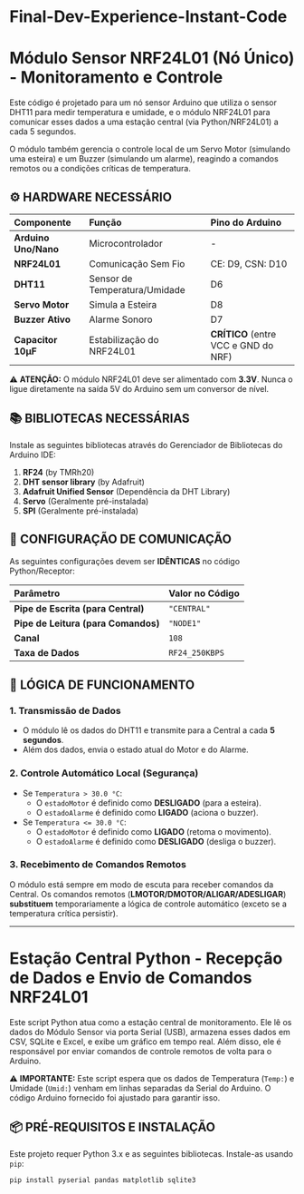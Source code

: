 # Final-Dev-Experience-Instant-Code

# Módulo Sensor NRF24L01 (Nó Único) - Monitoramento e Controle

Este código é projetado para um nó sensor Arduino que utiliza o sensor DHT11 para medir temperatura e umidade, e o módulo NRF24L01 para comunicar esses dados a uma estação central (via Python/NRF24L01) a cada 5 segundos.

O módulo também gerencia o controle local de um Servo Motor (simulando uma esteira) e um Buzzer (simulando um alarme), reagindo a comandos remotos ou a condições críticas de temperatura.

## ⚙️ HARDWARE NECESSÁRIO

| Componente | Função | Pino do Arduino |
| :--- | :--- | :--- |
| **Arduino Uno/Nano** | Microcontrolador | - |
| **NRF24L01** | Comunicação Sem Fio | CE: D9, CSN: D10 |
| **DHT11** | Sensor de Temperatura/Umidade | D6 |
| **Servo Motor** | Simula a Esteira | D8 |
| **Buzzer Ativo** | Alarme Sonoro | D7 |
| **Capacitor 10µF** | Estabilização do NRF24L01 | **CRÍTICO** (entre VCC e GND do NRF) |

⚠️ **ATENÇÃO:** O módulo NRF24L01 deve ser alimentado com **3.3V**. Nunca o ligue diretamente na saída 5V do Arduino sem um conversor de nível.

## 📚 BIBLIOTECAS NECESSÁRIAS

Instale as seguintes bibliotecas através do Gerenciador de Bibliotecas do Arduino IDE:

1.  **RF24** (by TMRh20)
2.  **DHT sensor library** (by Adafruit)
3.  **Adafruit Unified Sensor** (Dependência da DHT Library)
4.  **Servo** (Geralmente pré-instalada)
5.  **SPI** (Geralmente pré-instalada)

## 📡 CONFIGURAÇÃO DE COMUNICAÇÃO

As seguintes configurações devem ser **IDÊNTICAS** no código Python/Receptor:

| Parâmetro | Valor no Código |
| :--- | :--- |
| **Pipe de Escrita (para Central)** | `"CENTRAL"` |
| **Pipe de Leitura (para Comandos)** | `"NODE1"` |
| **Canal** | `108` |
| **Taxa de Dados** | `RF24_250KBPS` |

## 🧠 LÓGICA DE FUNCIONAMENTO

### 1. Transmissão de Dados
- O módulo lê os dados do DHT11 e transmite para a Central a cada **5 segundos**.
- Além dos dados, envia o estado atual do Motor e do Alarme.

### 2. Controle Automático Local (Segurança)
- Se `Temperatura > 30.0 °C`:
    - O `estadoMotor` é definido como **DESLIGADO** (para a esteira).
    - O `estadoAlarme` é definido como **LIGADO** (aciona o buzzer).
- Se `Temperatura <= 30.0 °C`:
    - O `estadoMotor` é definido como **LIGADO** (retoma o movimento).
    - O `estadoAlarme` é definido como **DESLIGADO** (desliga o buzzer).

### 3. Recebimento de Comandos Remotos
O módulo está sempre em modo de escuta para receber comandos da Central. Os comandos remotos (**LMOTOR/DMOTOR/ALIGAR/ADESLIGAR**) **substituem** temporariamente a lógica de controle automático (exceto se a temperatura crítica persistir).

---

# Estação Central Python - Recepção de Dados e Envio de Comandos NRF24L01

Este script Python atua como a estação central de monitoramento. Ele lê os dados do Módulo Sensor via porta Serial (USB), armazena esses dados em CSV, SQLite e Excel, e exibe um gráfico em tempo real. Além disso, ele é responsável por enviar comandos de controle remotos de volta para o Arduino.

⚠️ **IMPORTANTE:** Este script espera que os dados de Temperatura (`Temp:`) e Umidade (`Umid:`) venham em linhas separadas da Serial do Arduino. O código Arduino fornecido foi ajustado para garantir isso.

## 📦 PRÉ-REQUISITOS E INSTALAÇÃO

Este projeto requer Python 3.x e as seguintes bibliotecas. Instale-as usando `pip`:

```bash
pip install pyserial pandas matplotlib sqlite3

